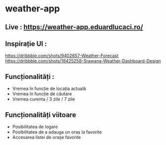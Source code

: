 # weather-app

## Live : https://weather-app.eduardlucaci.ro/

## Inspirație UI :<br>
https://dribbble.com/shots/9402657-Weather-Forecast<br>
https://dribbble.com/shots/18425258-Srawana-Weather-Dashboard-Design

## Funcționalități : <br>
- Vremea în funcție de locația actuală
- Vremea în funcție de căutare
- Vremea curenta / 3 zile / 7 zile

## Funcționalități viitoare
- Posibilitatea de logare
- Posibilitatea de a adauga un oraș la favorite 
- Accesarea listei de orașe favorite





